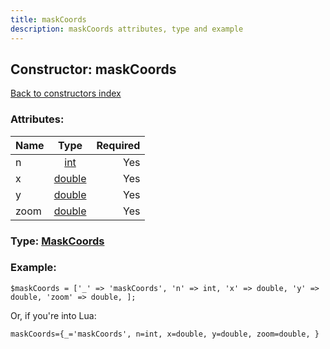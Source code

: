 ```yaml
---
title: maskCoords
description: maskCoords attributes, type and example
---
```

## Constructor: maskCoords  
[Back to constructors index](index.md)



### Attributes:

| Name     |    Type       | Required |
|----------|:-------------:|---------:|
|n|[int](../types/int.md) | Yes|
|x|[double](../types/double.md) | Yes|
|y|[double](../types/double.md) | Yes|
|zoom|[double](../types/double.md) | Yes|



### Type: [MaskCoords](../types/MaskCoords.md)


### Example:

```
$maskCoords = ['_' => 'maskCoords', 'n' => int, 'x' => double, 'y' => double, 'zoom' => double, ];
```  

Or, if you're into Lua:  


```
maskCoords={_='maskCoords', n=int, x=double, y=double, zoom=double, }

```


